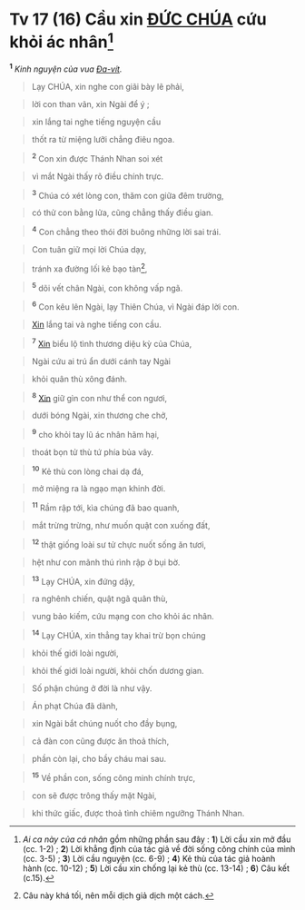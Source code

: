 # Tv 17 (16) Cầu xin [ĐỨC CHÚA]() cứu khỏi ác nhân[^1-06c7150e-beb1-49ad-b06b-3617e4ab2f22]
<sup><b>1</b></sup> *Kinh nguyện của vua [Đa-vít]().*


> Lạy CHÚA, xin nghe con giãi bày lẽ phải,
>


> lời con than vãn, xin Ngài để ý ;
>


> xin lắng tai nghe tiếng nguyện cầu
>


> thốt ra từ miệng lưỡi chẳng điêu ngoa.
>


> <sup><b>2</b></sup> Con xin được Thánh Nhan soi xét
>


> vì mắt Ngài thấy rõ điều chính trực.
>


> <sup><b>3</b></sup> Chúa có xét lòng con, thăm con giữa đêm trường,
>


> có thử con bằng lửa, cũng chẳng thấy điều gian.
>


> <sup><b>4</b></sup> Con chẳng theo thói đời buông những lời sai trái.
>


> Con tuân giữ mọi lời Chúa dạy,
>


> tránh xa đường lối kẻ bạo tàn[^2-06c7150e-beb1-49ad-b06b-3617e4ab2f22],
>


> <sup><b>5</b></sup> dõi vết chân Ngài, con không vấp ngã.
>


> <sup><b>6</b></sup> Con kêu lên Ngài, lạy Thiên Chúa, vì Ngài đáp lời con.
>


> [Xin]() lắng tai và nghe tiếng con cầu.
>


> <sup><b>7</b></sup> [Xin]() biểu lộ tình thương diệu kỳ của Chúa,
>


> Ngài cứu ai trú ẩn dưới cánh tay Ngài
>


> khỏi quân thù xông đánh.
>


> <sup><b>8</b></sup> [Xin]() giữ gìn con như thể con ngươi,
>


> dưới bóng Ngài, xin thương che chở,
>


> <sup><b>9</b></sup> cho khỏi tay lũ ác nhân hãm hại,
>


> thoát bọn tử thù tứ phía bủa vây.
>


> <sup><b>10</b></sup> Kẻ thù con lòng chai dạ đá,
>


> mở miệng ra là ngạo mạn khinh đời.
>


> <sup><b>11</b></sup> Rầm rập tới, kìa chúng đã bao quanh,
>


> mắt trừng trừng, như muốn quật con xuống đất,
>


> <sup><b>12</b></sup> thật giống loài sư tử chực nuốt sống ăn tươi,
>


> hệt như con mãnh thú rình rập ở bụi bờ.
>


> <sup><b>13</b></sup> Lạy CHÚA, xin đứng dậy,
>


> ra nghênh chiến, quật ngã quân thù,
>


> vung bảo kiếm, cứu mạng con cho khỏi ác nhân.
>


> <sup><b>14</b></sup> Lạy CHÚA, xin thẳng tay khai trừ bọn chúng
>


> khỏi thế giới loài người,
>


> khỏi thế giới loài người, khỏi chốn dương gian.
>


> Số phận chúng ở đời là như vậy.
>


> Án phạt Chúa đã dành,
>


> xin Ngài bắt chúng nuốt cho đầy bụng,
>


> cả đàn con cũng được ăn thoả thích,
>


> phần còn lại, cho bầy cháu mai sau.
>


> <sup><b>15</b></sup> Về phần con, sống công minh chính trực,
>


> con sẽ được trông thấy mặt Ngài,
>


> khi thức giấc, được thoả tình chiêm ngưỡng Thánh Nhan.
>

[^1-06c7150e-beb1-49ad-b06b-3617e4ab2f22]: *Ai ca này của cá nhân* gồm những phần sau đây : **1**) Lời cầu xin mở đầu (cc. 1-2) ; **2**) Lời khẳng định của tác giả về đời sống công chính của mình (cc. 3-5) ; **3**) Lời cầu nguyện (cc. 6-9) ; **4**) Kẻ thù của tác giả hoành hành (cc. 10-12) ; **5**) Lời cầu xin chống lại kẻ thù (cc. 13-14) ; **6**) Câu kết (c.15).
[^2-06c7150e-beb1-49ad-b06b-3617e4ab2f22]: Câu này khá tối, nên mỗi dịch giả dịch một cách.